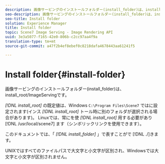 ```yaml
---
description: 画像サービングのインストールフォルダー(install_folder)は、install_root/ImageServingです。
seo-description: 画像サービングのインストールフォルダー(install_folder)は、install_root/ImageServingです。
seo-title: Install folder
solution: Experience Manager
title: Install folder
topic: Scene7 Image Serving - Image Rendering API
uuid: 3e3a5077-f165-42e0-806b-c2cc97aa4f9a
translation-type: tm+mt
source-git-commit: a47f2b4ef8ebef0c8218dafa4678443aa61241f5

---
```



# Install folder{#install-folder}

画像サービングのインストールフォルダー(install_folder)は、install_root/ImageServingです。

*[!DNL install_root]* の既定値は、Windows `C:\Program Files\Scene7` ではに設定されます(インス *[!DNL install_root]* トール時に別のフォルダが選択される場合があります)。 Linuxでは、常にを使 *[!DNL install_root]* 用する必要があり [!DNL /usr/local/scene7] ます（シンボリックリンクを使用できます）。

このドキュメントでは、「 *[!DNL install_folder]* 」で表すことがで [!DNL ./]きます。

UNIXではすべてのファイルパスで大文字と小文字が区別され、Windowsでは大文字と小文字が区別されません。
